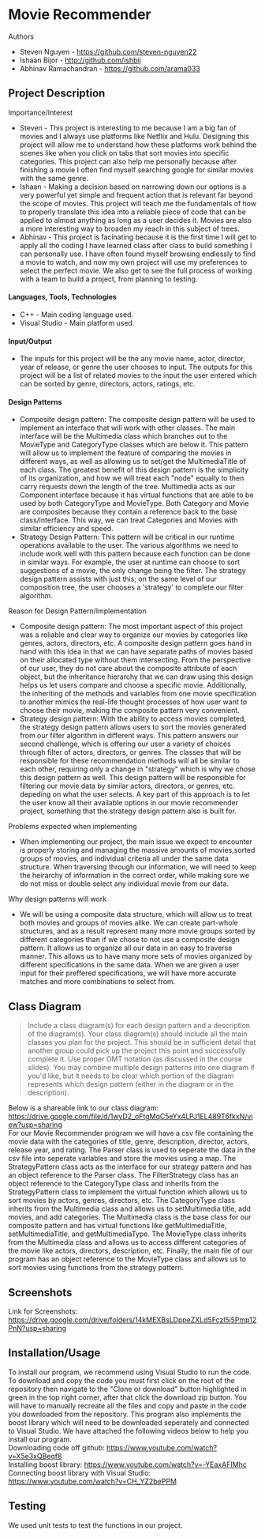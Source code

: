  # Movie Recommender

Authors
- Steven Nguyen - https://github.com/steven-nguyen22 
- Ishaan Bijor - http://github.com/ishbij 
- Abhinav Ramachandran - https://github.com/arama033  
 
## Project Description
Importance/Interest
- Steven - This project is interesting to me because I am a big fan of movies and I always use platforms like Netflix and Hulu. Designing this project will allow me to understand how these platforms work behind the scenes like when you click on tabs that sort movies into specific categories. This project can also help me personally because after finishing a movie I often find myself searching google for similar movies with the same genre. 
- Ishaan - Making a decision based on narrowing down our options is a very powerful yet simple and frequent action that is relevant far beyond the scope of movies. This project will teach me the fundamentals of how to properly translate this idea into a reliable piece of code that can be applied to almost anything as long as a user decides it. Movies are also a more interesting way to broaden my reach in this subject of trees. 
- Abhinav - This project is facinating because it is the first time I will get to apply all the coding I have learned class after class to build something I can personally use. I have often found myself browsing endlessly to find a movie to watch, and now my own project will use my preferences to select the perfect movie. We also get to see the full process of working with a team to build a project, from planning to testing. 
#### Languages, Tools, Technologies 
- C++ - Main coding language used. 
- Visual Studio - Main platform used. 
#### Input/Output
 - The inputs for this project will be the any movie name, actor, director, year of release, or genre the user chooses to input. The outputs for this project will be a list of related movies to the input the user entered which can be sorted by genre, directors, actors, ratings, etc. 
  
#### Design Patterns 
 - Composite design pattern: The composite design pattern will be used to implement an interface that will work with other classes. The main interface will be the Multimedia class which branches out to the MovieType and CategoryType classes which are below it. This pattern will allow us to implement the feature of comparing the movies in different ways, as well as allowing us to set/get the MultimediaTitle of each class. The greatest benefit of this design pattern is the simplicity of its organization, and how we will treat each "node" equally to then carry requests down the length of the tree. Multimedia acts as our Component interface because it has virtual functions that are able to be used by both CategoryType and MovieType. Both Category and Movie are composites because they contain a reference back to the base class/interface. This way, we can treat Categories and Movies with similar efficiency and speed.
 - Strategy Design Pattern: This pattern will be critical in our runtime operations available to the user. The various algorithms we need to include work well with this pattern because each function can be done in similar ways. For example, the user at runtime can choose to sort suggestions of a movie, the only change being the filter. The strategy design pattern assists with just this; on the same level of our composition tree, the user chooses a 'strategy' to complete our filter algorithm. 
 
 
Reason for Design Pattern/Implementation 
- Composite design pattern: The most important aspect of this project was a reliable and clear way to organize our movies by categories like genres, actors, directors, etc. A composite design pattern goes hand in hand with this idea in that we can have separate paths of movies based on their allocated type without them intersecting. From the perspective of our user, they do not care about the composite attribute of each object, but the inheritance hierarchy that we can draw using this design helps us let users compare and choose a specific movie. Additionally, the inheriting of the methods and variables from one movie specification to another mimics the real-life thought processes of how user want to choose their movie, making the composite pattern very convenient.
- Strategy design pattern: With the ability to access movies completed, the strategy design pattern allows users to sort the movies generated from our filter algorithm in different ways. This pattern answers our second challenge, which is offering our user a variety of choices through filter of actors, directors, or genres. The classes that will be responsible for these recommendation methods will all be similar to each other, requiring only a change in "strategy" which is why we chose this design pattern as well. This design pattern will be responsible for filtering our movie data by similar actors, directors, or genres, etc. depeding on what the user selects. A key part of this approach is to let the user know all their available options in our movie recommender project, something that the strategy design pattern also is built for. 

Problems expected when implementing 
- When implementing our project, the main issue we expect to encounter is properly storing and managing the massive amounts of movies,sorted groups of movies, and individual criteria all under the same data structure. When traversing through our information, we will need to keep the heirarchy of information in the correct order, while making sure we do not miss or double select any individual movie from our data.   

Why design patterns will work 
- We will be using a composite data structure, which will allow us to treat both movies and groups of movies alike. We can create part-whole structures, and as a result represent many more movie groups sorted by different categories than if we chose to not use a composite design pattern. It allows us to organize all our data in an easy to traverse manner. This allows us to have many more sets of movies organized by different specifications in the same data. When we are given a user input for their preffered specifications, we will have more accurate matches and more combinations to select from.
 


 
## Class Diagram
 > Include a class diagram(s) for each design pattern and a description of the diagram(s). Your class diagram(s) should include all the main classes you plan for the project. This should be in sufficient detail that another group could pick up the project this point and successfully complete it. Use proper OMT notation (as discussed in the course slides). You may combine multiple design patterns into one diagram if you'd like, but it needs to be clear which portion of the diagram represents which design pattern (either in the diagram or in the description). <br />
 
Below is a shareable link to our class diagram: <br />
https://drive.google.com/file/d/1wyD2_oFtgMqC5eYx4LPJ1EL489T6fkxN/view?usp=sharing <br />
For our Movie Recommender program we will have a csv file containing the movie data with the categories of title, genre, description, director, actors, release year, and rating. The Parser class is used to seperate the data in the csv file into seperate variables and store the movies using a map. The StrategyPattern class acts as the interface for our strategy pattern and has an object reference to the Parser class. The FilterStrategy class has an object reference to the CategoryType class and inherits from the StrategyPattern class to implement the virtual function which allows us to sort movies by actors, genres, directors, etc. The CategoryType class inherits from the Multimedia class and allows us to setMultimedia title, add movies, and add categories. The Multimedia class is the base class for our composite pattern and has virtual functions like getMultimediaTitle, setMultimediaTitle, and getMultimediaType. The MovieType class inherits from the Multimedia class and allows us to access different categories of the movie like actors, directors, description, etc. Finally, the main file of our program has an object reference to the MovieType class and allows us to sort movies using functions from the strategy pattern.

 
 ## Screenshots
 
 Link for Screenshots: https://drive.google.com/drive/folders/14kMEXBsLDppeZXLd5Fczl5i5Pmp12PnN?usp=sharing
 ## Installation/Usage
 
 To install our program, we recommend using Visual Studio to run the code. To download and copy the code you must first click on the root of the repository then navigate to the  "Clone or download" button highlighted in green in the top right corner, after that click the download zip button. You will have to manually recreate all the files and copy and  paste in the code you downloaded from the repository. This program also implements the boost library which will need to be downloaded seperately and connected to Visual Studio. We have attached the following videos below to help you install our program. <br />
 Downloading code off github: https://www.youtube.com/watch?v=X5e3xQBeqf8 <br /> 
 Installing boost library: https://www.youtube.com/watch?v=-YEaxAFIMhc <br /> 
 Connecting boost library with Visual Studio: https://www.youtube.com/watch?v=CH_YZ2bePPM <br />
 ## Testing
 
 We used unit tests to test the functions in our project.
 
 
